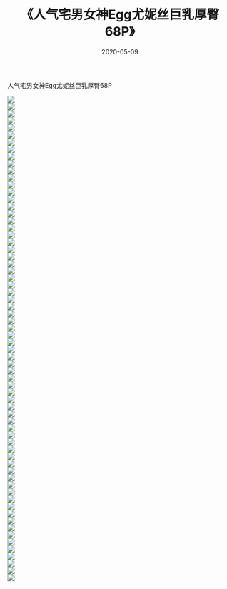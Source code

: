 ﻿---
layout: post
title:  《人气宅男女神Egg尤妮丝巨乳厚臀68P》
date:   2020-05-09
img: http://pic.660000.xyz/1:/性感/2020/人气宅男女神Egg尤妮丝巨乳厚臀68P/000.jpg
categories: [美女, 清纯, 唯美]
---

人气宅男女神Egg尤妮丝巨乳厚臀68P

  ![](http://pic.660000.xyz/1:/性感/2020/人气宅男女神Egg尤妮丝巨乳厚臀68P/001.jpg) <br> ![](http://pic.660000.xyz/1:/性感/2020/人气宅男女神Egg尤妮丝巨乳厚臀68P/002.jpg) <br> ![](http://pic.660000.xyz/1:/性感/2020/人气宅男女神Egg尤妮丝巨乳厚臀68P/003.jpg) <br> ![](http://pic.660000.xyz/1:/性感/2020/人气宅男女神Egg尤妮丝巨乳厚臀68P/004.jpg) <br> ![](http://pic.660000.xyz/1:/性感/2020/人气宅男女神Egg尤妮丝巨乳厚臀68P/005.jpg) <br> ![](http://pic.660000.xyz/1:/性感/2020/人气宅男女神Egg尤妮丝巨乳厚臀68P/006.jpg) <br> ![](http://pic.660000.xyz/1:/性感/2020/人气宅男女神Egg尤妮丝巨乳厚臀68P/007.jpg) <br> ![](http://pic.660000.xyz/1:/性感/2020/人气宅男女神Egg尤妮丝巨乳厚臀68P/008.jpg) <br> ![](http://pic.660000.xyz/1:/性感/2020/人气宅男女神Egg尤妮丝巨乳厚臀68P/009.jpg) <br> ![](http://pic.660000.xyz/1:/性感/2020/人气宅男女神Egg尤妮丝巨乳厚臀68P/010.jpg) <br> ![](http://pic.660000.xyz/1:/性感/2020/人气宅男女神Egg尤妮丝巨乳厚臀68P/011.jpg) <br> ![](http://pic.660000.xyz/1:/性感/2020/人气宅男女神Egg尤妮丝巨乳厚臀68P/012.jpg) <br> ![](http://pic.660000.xyz/1:/性感/2020/人气宅男女神Egg尤妮丝巨乳厚臀68P/013.jpg) <br> ![](http://pic.660000.xyz/1:/性感/2020/人气宅男女神Egg尤妮丝巨乳厚臀68P/014.jpg) <br> ![](http://pic.660000.xyz/1:/性感/2020/人气宅男女神Egg尤妮丝巨乳厚臀68P/015.jpg) <br> ![](http://pic.660000.xyz/1:/性感/2020/人气宅男女神Egg尤妮丝巨乳厚臀68P/016.jpg) <br> ![](http://pic.660000.xyz/1:/性感/2020/人气宅男女神Egg尤妮丝巨乳厚臀68P/017.jpg) <br> ![](http://pic.660000.xyz/1:/性感/2020/人气宅男女神Egg尤妮丝巨乳厚臀68P/018.jpg) <br> ![](http://pic.660000.xyz/1:/性感/2020/人气宅男女神Egg尤妮丝巨乳厚臀68P/019.jpg) <br> ![](http://pic.660000.xyz/1:/性感/2020/人气宅男女神Egg尤妮丝巨乳厚臀68P/020.jpg) <br> ![](http://pic.660000.xyz/1:/性感/2020/人气宅男女神Egg尤妮丝巨乳厚臀68P/021.jpg) <br> ![](http://pic.660000.xyz/1:/性感/2020/人气宅男女神Egg尤妮丝巨乳厚臀68P/022.jpg) <br> ![](http://pic.660000.xyz/1:/性感/2020/人气宅男女神Egg尤妮丝巨乳厚臀68P/023.jpg) <br> ![](http://pic.660000.xyz/1:/性感/2020/人气宅男女神Egg尤妮丝巨乳厚臀68P/024.jpg) <br> ![](http://pic.660000.xyz/1:/性感/2020/人气宅男女神Egg尤妮丝巨乳厚臀68P/025.jpg) <br> ![](http://pic.660000.xyz/1:/性感/2020/人气宅男女神Egg尤妮丝巨乳厚臀68P/026.jpg) <br> ![](http://pic.660000.xyz/1:/性感/2020/人气宅男女神Egg尤妮丝巨乳厚臀68P/027.jpg) <br> ![](http://pic.660000.xyz/1:/性感/2020/人气宅男女神Egg尤妮丝巨乳厚臀68P/028.jpg) <br> ![](http://pic.660000.xyz/1:/性感/2020/人气宅男女神Egg尤妮丝巨乳厚臀68P/029.jpg) <br> ![](http://pic.660000.xyz/1:/性感/2020/人气宅男女神Egg尤妮丝巨乳厚臀68P/030.jpg) <br> ![](http://pic.660000.xyz/1:/性感/2020/人气宅男女神Egg尤妮丝巨乳厚臀68P/031.jpg) <br> ![](http://pic.660000.xyz/1:/性感/2020/人气宅男女神Egg尤妮丝巨乳厚臀68P/032.jpg) <br> ![](http://pic.660000.xyz/1:/性感/2020/人气宅男女神Egg尤妮丝巨乳厚臀68P/033.jpg) <br> ![](http://pic.660000.xyz/1:/性感/2020/人气宅男女神Egg尤妮丝巨乳厚臀68P/034.jpg) <br> ![](http://pic.660000.xyz/1:/性感/2020/人气宅男女神Egg尤妮丝巨乳厚臀68P/035.jpg) <br> ![](http://pic.660000.xyz/1:/性感/2020/人气宅男女神Egg尤妮丝巨乳厚臀68P/036.jpg) <br> ![](http://pic.660000.xyz/1:/性感/2020/人气宅男女神Egg尤妮丝巨乳厚臀68P/037.jpg) <br> ![](http://pic.660000.xyz/1:/性感/2020/人气宅男女神Egg尤妮丝巨乳厚臀68P/038.jpg) <br> ![](http://pic.660000.xyz/1:/性感/2020/人气宅男女神Egg尤妮丝巨乳厚臀68P/039.jpg) <br> ![](http://pic.660000.xyz/1:/性感/2020/人气宅男女神Egg尤妮丝巨乳厚臀68P/040.jpg) <br> ![](http://pic.660000.xyz/1:/性感/2020/人气宅男女神Egg尤妮丝巨乳厚臀68P/041.jpg) <br> ![](http://pic.660000.xyz/1:/性感/2020/人气宅男女神Egg尤妮丝巨乳厚臀68P/042.jpg) <br> ![](http://pic.660000.xyz/1:/性感/2020/人气宅男女神Egg尤妮丝巨乳厚臀68P/043.jpg) <br> ![](http://pic.660000.xyz/1:/性感/2020/人气宅男女神Egg尤妮丝巨乳厚臀68P/044.jpg) <br> ![](http://pic.660000.xyz/1:/性感/2020/人气宅男女神Egg尤妮丝巨乳厚臀68P/045.jpg) <br> ![](http://pic.660000.xyz/1:/性感/2020/人气宅男女神Egg尤妮丝巨乳厚臀68P/046.jpg) <br> ![](http://pic.660000.xyz/1:/性感/2020/人气宅男女神Egg尤妮丝巨乳厚臀68P/047.jpg) <br> ![](http://pic.660000.xyz/1:/性感/2020/人气宅男女神Egg尤妮丝巨乳厚臀68P/048.jpg) <br> ![](http://pic.660000.xyz/1:/性感/2020/人气宅男女神Egg尤妮丝巨乳厚臀68P/049.jpg) <br> ![](http://pic.660000.xyz/1:/性感/2020/人气宅男女神Egg尤妮丝巨乳厚臀68P/050.jpg) <br> ![](http://pic.660000.xyz/1:/性感/2020/人气宅男女神Egg尤妮丝巨乳厚臀68P/051.jpg) <br> ![](http://pic.660000.xyz/1:/性感/2020/人气宅男女神Egg尤妮丝巨乳厚臀68P/052.jpg) <br> ![](http://pic.660000.xyz/1:/性感/2020/人气宅男女神Egg尤妮丝巨乳厚臀68P/053.jpg) <br> ![](http://pic.660000.xyz/1:/性感/2020/人气宅男女神Egg尤妮丝巨乳厚臀68P/054.jpg) <br> ![](http://pic.660000.xyz/1:/性感/2020/人气宅男女神Egg尤妮丝巨乳厚臀68P/055.jpg) <br> ![](http://pic.660000.xyz/1:/性感/2020/人气宅男女神Egg尤妮丝巨乳厚臀68P/056.jpg) <br> ![](http://pic.660000.xyz/1:/性感/2020/人气宅男女神Egg尤妮丝巨乳厚臀68P/057.jpg) <br> ![](http://pic.660000.xyz/1:/性感/2020/人气宅男女神Egg尤妮丝巨乳厚臀68P/058.jpg) <br> ![](http://pic.660000.xyz/1:/性感/2020/人气宅男女神Egg尤妮丝巨乳厚臀68P/059.jpg) <br> ![](http://pic.660000.xyz/1:/性感/2020/人气宅男女神Egg尤妮丝巨乳厚臀68P/060.jpg) <br> ![](http://pic.660000.xyz/1:/性感/2020/人气宅男女神Egg尤妮丝巨乳厚臀68P/061.jpg) <br> ![](http://pic.660000.xyz/1:/性感/2020/人气宅男女神Egg尤妮丝巨乳厚臀68P/062.jpg) <br> ![](http://pic.660000.xyz/1:/性感/2020/人气宅男女神Egg尤妮丝巨乳厚臀68P/063.jpg) <br> ![](http://pic.660000.xyz/1:/性感/2020/人气宅男女神Egg尤妮丝巨乳厚臀68P/064.jpg) <br> ![](http://pic.660000.xyz/1:/性感/2020/人气宅男女神Egg尤妮丝巨乳厚臀68P/065.jpg) <br> ![](http://pic.660000.xyz/1:/性感/2020/人气宅男女神Egg尤妮丝巨乳厚臀68P/066.jpg) <br> ![](http://pic.660000.xyz/1:/性感/2020/人气宅男女神Egg尤妮丝巨乳厚臀68P/067.jpg) <br> ![](http://pic.660000.xyz/1:/性感/2020/人气宅男女神Egg尤妮丝巨乳厚臀68P/068.jpg) <br>